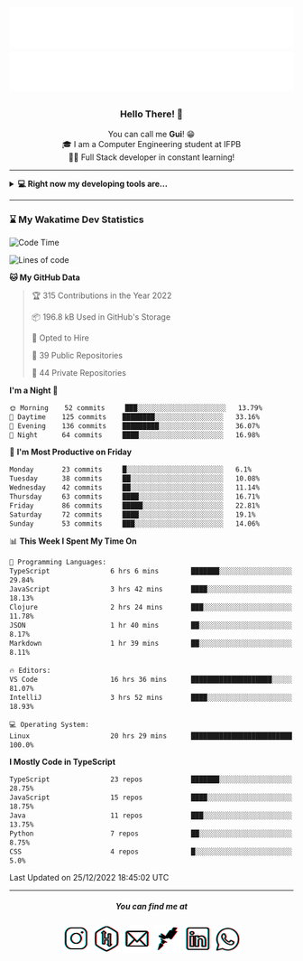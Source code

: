 <h1 align="center">
  <img src="esdrasglitched-4light.svg#gh-light-mode-only" alt="Guilherme Esdras" />
  <img src="esdrasglitched-4dark.svg#gh-dark-mode-only" alt="Guilherme Esdras" />
</h1>

<h3 align='center'> Hello There! 👋 </h3>

<p align="center">
  You can call me <strong>Gui</strong>! 😁 <br/>
  🎓 I am a Computer Engineering student at IFPB <br/>
  👨‍💻 Full Stack developer in constant learning!
</p>

---

<details closed>
  <summary><strong>💻 Right now my developing tools are...</strong></summary>
    <br/>
    <img alt="JavaScript" src="https://img.shields.io/badge/javascript-%23323330.svg?style=for-the-badge&logo=javascript&logoColor=%23F7DF1E"/>
    <img alt="TypeScript" src="https://img.shields.io/badge/typescript-%23007ACC.svg?style=for-the-badge&logo=typescript&logoColor=white"/>
    <img alt="Java" src="https://img.shields.io/badge/java-%23ED8B00.svg?style=for-the-badge&logo=java&logoColor=white"/>
    <br/>
    <img alt="HTML5" src="https://img.shields.io/badge/html5-%23E34F26.svg?style=for-the-badge&logo=html5&logoColor=white"/>
    <img alt="CSS3" src="https://img.shields.io/badge/css3-%231572B6.svg?style=for-the-badge&logo=css3&logoColor=white"/>
    <br/>
    <img alt="React" src="https://img.shields.io/badge/react-%2320232a.svg?style=for-the-badge&logo=react&logoColor=%2361DAFB"/>
    <img alt="Redux" src="https://img.shields.io/badge/redux-%23593d88.svg?style=for-the-badge&logo=redux&logoColor=white"/>
    <br/>
    <img alt="Bootstrap" src="https://img.shields.io/badge/bootstrap-%23563D7C.svg?style=for-the-badge&logo=bootstrap&logoColor=white"/>
    <img alt="SASS" src="https://img.shields.io/badge/SASS-hotpink.svg?style=for-the-badge&logo=SASS&logoColor=white"/>
    <img alt="Webpack" src="https://img.shields.io/badge/webpack-%238DD6F9.svg?style=for-the-badge&logo=webpack&logoColor=black" />
    <br/>
    <img alt="Spring" src="https://img.shields.io/badge/spring-%236DB33F.svg?style=for-the-badge&logo=spring&logoColor=white"/>
    <br/>
    <img alt="Oracle" src ="https://img.shields.io/badge/oracle-%23F00000.svg?style=for-the-badge&logo=oracle&logoColor=white" />
    <img alt="MySQL" src="https://img.shields.io/badge/mysql-%2300f.svg?style=for-the-badge&logo=mysql&logoColor=white"/>
    <br/>
    <img alt="Figma" src="https://img.shields.io/badge/figma-%23F24E1E.svg?style=for-the-badge&logo=figma&logoColor=white"/>
    <img alt="Adobe Photoshop" src="https://img.shields.io/badge/adobephotoshop-%2331A8FF.svg?style=for-the-badge&logo=adobephotoshop&logoColor=white"/>
    <img alt="Adobe Illustrator" src="https://img.shields.io/badge/adobeillustrator-%23FF9A00.svg?style=for-the-badge&logo=adobeillustrator&logoColor=white"/>
    <br/>
    <img alt="Visual Studio Code" src="https://img.shields.io/badge/VisualStudioCode-0078d7.svg?style=for-the-badge&logo=visual-studio-code&logoColor=white"/>
    <img alt="IntelliJ IDEA" src="https://img.shields.io/badge/IntelliJIDEA-000000.svg?style=for-the-badge&logo=intellij-idea&logoColor=white"/>
    <img alt="Eclipse" src="https://img.shields.io/badge/Eclipse-2C2255?style=for-the-badge&logo=eclipse&logoColor=white"/>
    <br/>
    <img alt="Docker" src="https://img.shields.io/badge/docker-%230db7ed.svg?style=for-the-badge&logo=docker&logoColor=white"/>
    <img alt="Postman" src="https://img.shields.io/badge/Postman-FF6C37?style=for-the-badge&logo=postman&logoColor=red" />
</details>

---

<!-- <details closed>
  <summary><strong>⌛ Wakatime Stats</strong></summary>
    <br/>
    <img alt="Gui Esdras's Wakatime Stats this Week" src="https://github-readme-stats.vercel.app/api/wakatime?username=guilhermeesdras" />
</details> -->

### ⌛ My Wakatime Dev Statistics

<!--START_SECTION:waka-->
![Code Time](http://img.shields.io/badge/Code%20Time-1%2C160%20hrs%2032%20mins-blue)

![Lines of code](https://img.shields.io/badge/From%20Hello%20World%20I%27ve%20Written-2%20Million%20lines%20of%20code-blue)

**🐱 My GitHub Data** 

> 🏆 315 Contributions in the Year 2022
 > 
> 📦 196.8 kB Used in GitHub's Storage 
 > 
> 💼 Opted to Hire
 > 
> 📜 39 Public Repositories 
 > 
> 🔑 44 Private Repositories  
 > 
**I'm a Night 🦉** 

```text
🌞 Morning    52 commits     ███░░░░░░░░░░░░░░░░░░░░░░   13.79% 
🌆 Daytime    125 commits    ████████░░░░░░░░░░░░░░░░░   33.16% 
🌃 Evening    136 commits    █████████░░░░░░░░░░░░░░░░   36.07% 
🌙 Night      64 commits     ████░░░░░░░░░░░░░░░░░░░░░   16.98%

```
📅 **I'm Most Productive on Friday** 

```text
Monday       23 commits     █░░░░░░░░░░░░░░░░░░░░░░░░   6.1% 
Tuesday      38 commits     ██░░░░░░░░░░░░░░░░░░░░░░░   10.08% 
Wednesday    42 commits     ██░░░░░░░░░░░░░░░░░░░░░░░   11.14% 
Thursday     63 commits     ████░░░░░░░░░░░░░░░░░░░░░   16.71% 
Friday       86 commits     █████░░░░░░░░░░░░░░░░░░░░   22.81% 
Saturday     72 commits     ████░░░░░░░░░░░░░░░░░░░░░   19.1% 
Sunday       53 commits     ███░░░░░░░░░░░░░░░░░░░░░░   14.06%

```


📊 **This Week I Spent My Time On** 

```text
💬 Programming Languages: 
TypeScript               6 hrs 6 mins        ███████░░░░░░░░░░░░░░░░░░   29.84% 
JavaScript               3 hrs 42 mins       ████░░░░░░░░░░░░░░░░░░░░░   18.13% 
Clojure                  2 hrs 24 mins       ███░░░░░░░░░░░░░░░░░░░░░░   11.78% 
JSON                     1 hr 40 mins        ██░░░░░░░░░░░░░░░░░░░░░░░   8.17% 
Markdown                 1 hr 39 mins        ██░░░░░░░░░░░░░░░░░░░░░░░   8.11%

🔥 Editors: 
VS Code                  16 hrs 36 mins      ████████████████████░░░░░   81.07% 
IntelliJ                 3 hrs 52 mins       ████░░░░░░░░░░░░░░░░░░░░░   18.93%

💻 Operating System: 
Linux                    20 hrs 29 mins      █████████████████████████   100.0%

```

**I Mostly Code in TypeScript** 

```text
TypeScript               23 repos            ███████░░░░░░░░░░░░░░░░░░   28.75% 
JavaScript               15 repos            ████░░░░░░░░░░░░░░░░░░░░░   18.75% 
Java                     11 repos            ███░░░░░░░░░░░░░░░░░░░░░░   13.75% 
Python                   7 repos             ██░░░░░░░░░░░░░░░░░░░░░░░   8.75% 
CSS                      4 repos             █░░░░░░░░░░░░░░░░░░░░░░░░   5.0%

```



 Last Updated on 25/12/2022 18:45:02 UTC
<!--END_SECTION:waka-->

---

<h5 align="center">You can find me at</h5>

<p align="center">
  <a href="http://instagram.com/guilherme_esdras"><img src="icons/ig-g.png"></a>
  <a href="https://www.hackerrank.com/guilherme_esdras"><img src="icons/hr-g.png"></a>
  <a href="mailto:guilherme.esdras@outlook.com"><img src="icons/em-g.png"></a>
  <a href="https://app.rocketseat.com.br/me/guilherme-esdras"><img src="icons/rs-g.png"></a>
  <a href="https://www.linkedin.com/in/guilherme-esdras/"><img src="icons/in-g.png"></a>
  <a href="https://api.whatsapp.com/send?phone=5583987425691&text=Ol%C3%A1!%20Vim%20do%20seu%20perfil%20no%20GitHub.%20%3A)"><img src="icons/wp-g.png" width="48"></a>
</p>
